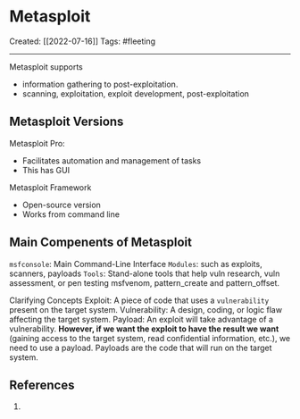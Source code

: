 

# Metasploit
Created:  [[2022-07-16]]
Tags: #fleeting 

---
Metasploit supports
- information gathering to post-exploitation.
- scanning, exploitation, exploit development, post-exploitation


## Metasploit Versions
Metasploit Pro: 
- Facilitates automation and management of tasks
- This has GUI

Metasploit Framework
- Open-source version
- Works from command line



## Main Compenents of Metasploit
`msfconsole`: Main Command-Line Interface
`Modules`: such as exploits, scanners, payloads
`Tools`: Stand-alone tools that help vuln research, vuln assessment, or pen testing
            msfvenom, pattern_create and pattern_offset.

Clarifying Concepts
Exploit: A piece of code that uses a `vulnerability` present on the target system.
Vulnerability: A design, coding, or logic flaw affecting the target system.
Payload: An exploit will take advantage of a vulnerability. 
    **However, if we want the exploit to have the result we want** (gaining access to the target system, read confidential information, etc.), we need to use a payload. Payloads are the code that will run on the target system.



## References
1. 